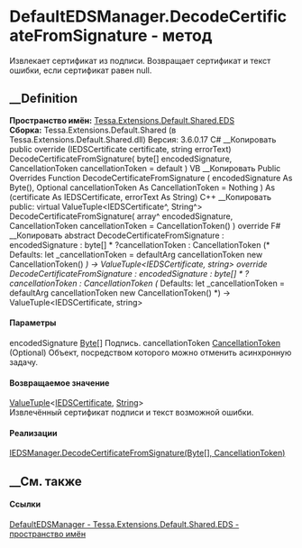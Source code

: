 # DefaultEDSManager.DecodeCertificateFromSignature - метод
Извлекает сертификат из подписи. Возвращает сертификат и текст ошибки, если
сертификат равен null.
## __Definition
 **Пространство имён:**
[Tessa.Extensions.Default.Shared.EDS](N_Tessa_Extensions_Default_Shared_EDS.htm)  
 **Сборка:** Tessa.Extensions.Default.Shared (в
Tessa.Extensions.Default.Shared.dll) Версия: 3.6.0.17
C# __Копировать
     public override (IEDSCertificate certificate, string errorText) DecodeCertificateFromSignature(
    	byte[] encodedSignature,
    	CancellationToken cancellationToken = default
    )
VB __Копировать
     Public Overrides Function DecodeCertificateFromSignature ( 
    	encodedSignature As Byte(),
    	Optional cancellationToken As CancellationToken = Nothing
    ) As (certificate As IEDSCertificate, errorText As String)
C++ __Копировать
     public:
    virtual ValueTuple<IEDSCertificate^, String^> DecodeCertificateFromSignature(
    	array<unsigned char>^ encodedSignature, 
    	CancellationToken cancellationToken = CancellationToken()
    ) override
F# __Копировать
     abstract DecodeCertificateFromSignature : 
            encodedSignature : byte[] * 
            ?cancellationToken : CancellationToken 
    (* Defaults:
            let _cancellationToken = defaultArg cancellationToken new CancellationToken()
    *)
    -> ValueTuple<IEDSCertificate, string> 
    override DecodeCertificateFromSignature : 
            encodedSignature : byte[] * 
            ?cancellationToken : CancellationToken 
    (* Defaults:
            let _cancellationToken = defaultArg cancellationToken new CancellationToken()
    *)
    -> ValueTuple<IEDSCertificate, string> 
#### Параметры
encodedSignature [Byte](https://learn.microsoft.com/dotnet/api/system.byte)[]
    Подпись.
cancellationToken
[CancellationToken](https://learn.microsoft.com/dotnet/api/system.threading.cancellationtoken)
(Optional)
    Объект, посредством которого можно отменить асинхронную задачу.
#### Возвращаемое значение
[ValueTuple](https://learn.microsoft.com/dotnet/api/system.valuetuple-2)<[IEDSCertificate](T_Tessa_Platform_EDS_IEDSCertificate.htm),
[String](https://learn.microsoft.com/dotnet/api/system.string)>  
Извлечённый сертификат подписи и текст возможной ошибки.
#### Реализации
[IEDSManager.DecodeCertificateFromSignature(Byte[],
CancellationToken)](M_Tessa_Platform_EDS_IEDSManager_DecodeCertificateFromSignature.htm)  
##  __См. также
#### Ссылки
[DefaultEDSManager -
](T_Tessa_Extensions_Default_Shared_EDS_DefaultEDSManager.htm)
[Tessa.Extensions.Default.Shared.EDS - пространство
имён](N_Tessa_Extensions_Default_Shared_EDS.htm)
